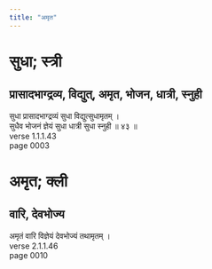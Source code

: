 ```yaml
---
title: "अमृत"
---
```


# सुधा; स्त्री
## प्रासादभाग्द्रव्य, विद्युत्, अमृत, भोजन, धात्री, स्नुही
सुधा प्रासादभाग्द्रव्यं सुधा विद्युत्सुधामृतम् ।<br />सुधैव भोजनं ज्ञेयं सुधा धात्री सुधा स्नुही ॥ ४३ ॥<br />verse 1.1.1.43<br />page 0003

# अमृत; क्ली
## वारि, देवभोज्य
अमृतं वारि विज्ञेयं देवभोज्यं तथामृतम् ।<br />verse 2.1.1.46<br />page 0010

